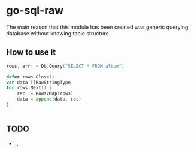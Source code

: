 # go-sql-raw

The main reason that this module has been created was generic querying database without knowing table structure. 

## How to use it

```go
rows, err: = Db.Query("SELECT * FROM album")

defer rows.Close()
var data []RawStringType
for rows.Next() {
	rec := Rows2Map(rows)
	data = append(data, rec)
}
	
```

## TODO
* ...